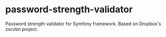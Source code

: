 # password-strength-validator
Password strength validator for Symfony framework. Based on Dropbox's zxcvbn project.
